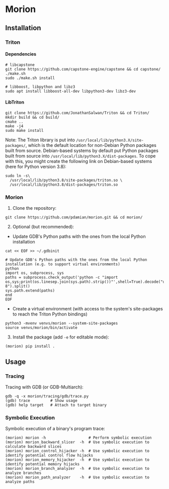 # Morion
## Installation
### Triton
#### Dependencies
```shell
# libcapstone
git clone https://github.com/capstone-engine/capstone && cd capstone/
./make.sh
sudo ./make.sh install

# libboost, libpython and libz3
sudo apt install libboost-all-dev libpython3-dev libz3-dev
```
#### LibTriton
```shell
git clone https://github.com/JonathanSalwan/Triton && cd Triton/
mkdir build && cd build/
cmake ..
make -j4
sudo make install
```
Note: The Triton library is put into `/usr/local/lib/python3.X/site-packages/`, which is the default location for non-Debian Python packages built from source. Debian-based systems by default put Python packages built from source into `/usr/local/lib/python3.X/dist-packages`. To cope with this, you might create the following link on Debian-based systems (here for Python version 3.8):
```shell
sudo ln -s\
  /usr/local/lib/python3.8/site-packages/triton.so \
  /usr/local/lib/python3.8/dist-packages/triton.so
```
### Morion
1. Clone the repository:
```shell
git clone https://github.com/pdamian/morion.git && cd morion/
```
2. Optional (but recommended):
- Update GDB's Python paths with the ones from the local Python installation
```shell
cat << EOF >> ~/.gdbinit

# Update GDB's Python paths with the ones from the local Python installation (e.g. to support virtual environments)
python
import os, subprocess, sys
paths = subprocess.check_output('python -c "import os,sys;print(os.linesep.join(sys.path).strip())"',shell=True).decode("utf-8").split()
sys.path.extend(paths)
end
EOF
```
- Create a virtual environment (with access to the system's site-packages to reach the Triton Python bindings)
```shell
python3 -mvenv venvs/morion --system-site-packages
source venvs/morion/bin/activate
```
3. Install the package (add `-e` for editable mode):
```shell
(morion) pip install .
```
## Usage
### Tracing
Tracing with GDB (or GDB-Multiarch):
```shell
gdb -q -x morion/tracing/gdb/trace.py
(gdb) trace         # Show usage
(gdb) help target   # Attach to target binary
```
### Symbolic Execution
Symbolic execution of a binary's program trace:
```shell
(morion) morion -h                   # Perform symbolic execution
(morion) morion_backward_slicer  -h  # Use symbolic execution to calculate backward slices
(morion) morion_control_hijacker -h  # Use symbolic execution to identify potential control flow hijacks
(morion) morion_memory_hijacker  -h  # Use symbolic execution to identify potential memory hijacks
(morion) morion_branch_analyzer  -h  # Use symbolic execution to analyze branches
(morion) morion_path_analyzer    -h  # Use symbolic execution to analyze paths
```
